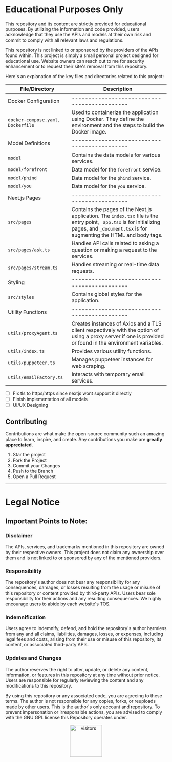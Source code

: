 # Educational Purposes Only
This repository and its content are strictly provided for educational purposes. By utilizing the information and code provided, users acknowledge that they use the APIs and models at their own risk and commit to comply with all relevant laws and regulations.

This repository is not linked to or sponsored by the providers of the APIs found within. This project is simply a small personal project designed for educational use. Website owners can reach out to me for security enhancement or to request their site's removal from this repository.

Here's an explanation of the key files and directories related to this project:

| File/Directory | Description |
| -------------- | ----------- |
| Docker Configuration | -------------------------------------------- |
| `docker-compose.yaml`, `Dockerfile` | Used to containerize the application using Docker. They define the environment and the steps to build the Docker image. |
| Model Definitions | -------------------------------------------- |
| `model` | Contains the data models for various services. |
| `model/forefront` | Data model for the `forefront` service. |
| `model/phind` | Data model for the `phind` service. |
| `model/you` | Data model for the `you` service. |
| Next.js Pages | -------------------------------------------- |
| `src/pages` | Contains the pages of the Next.js application. The `index.tsx` file is the entry point, `_app.tsx` is for initializing pages, and `_document.tsx` is for augmenting the HTML and body tags. |
| `src/pages/ask.ts` | Handles API calls related to asking a question or making a request to the services. |
| `src/pages/stream.ts` | Handles streaming or real-time data requests. |
| Styling | -------------------------------------------- |
| `src/styles` | Contains global styles for the application. |
| Utility Functions | -------------------------------------------- |
| `utils/proxyAgent.ts` | Creates instances of Axios and a TLS client respectively with the option of using a proxy server if one is provided or found in the environment variables. |
| `utils/index.ts` | Provides various utility functions. |
| `utils/puppeteer.ts` | Manages puppeteer instances for web scraping. |
| `utils/emailFactory.ts` | Interacts with temporary email services. |


- [ ] Fix tls to https/https since nextjs wont support it directly
- [ ] Finish implementation of all models
- [ ] UI/UX Designing

## Contributing

Contributions are what make the open-source community such an amazing place to learn, inspire, and create. Any contributions you make are **greatly appreciated**.

1. Star the project
2. Fork the Project
3. Commit your Changes
4. Push to the Branch
5. Open a Pull Request

---

# Legal Notice
## Important Points to Note:

### Disclaimer
The APIs, services, and trademarks mentioned in this repository are owned by their respective owners. This project does not claim any ownership over them and is not linked to or sponsored by any of the mentioned providers.

### Responsibility
The repository's author does not bear any responsibility for any consequences, damages, or losses resulting from the usage or misuse of this repository or content provided by third-party APIs. Users bear sole responsibility for their actions and any resulting consequences. We highly encourage users to abide by each website's TOS.

### Indemnification
Users agree to indemnify, defend, and hold the repository's author harmless from any and all claims, liabilities, damages, losses, or expenses, including legal fees and costs, arising from their use or misuse of this repository, its content, or associated third-party APIs.

### Updates and Changes
The author reserves the right to alter, update, or delete any content, information, or features in this repository at any time without prior notice. Users are responsible for regularly reviewing the content and any modifications to this repository.

By using this repository or any associated code, you are agreeing to these terms. The author is not responsible for any copies, forks, or reuploads made by other users. This is the author's only account and repository. To prevent impersonation or irresponsible actions, you are advised to comply with the GNU GPL license this Repository operates under.

<div align="center">
    <img src="https://visitor-badge.laobi.icu/badge?page_id=BankkRoll.gpt4free-nextjs&left_color=green&right_color=blue" alt="visitors" width="100"/>
</div>
